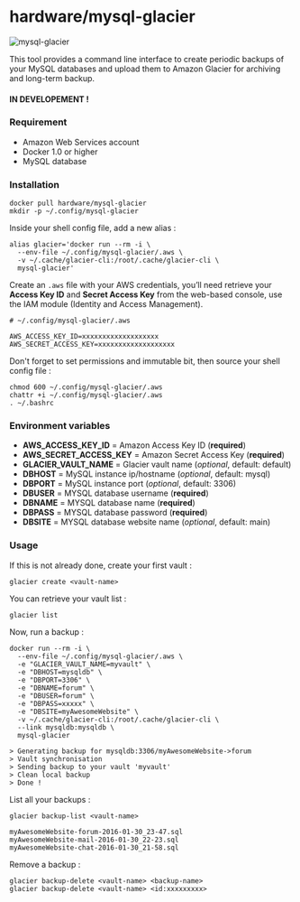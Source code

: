 # hardware/mysql-glacier

![mysql-glacier](https://i.imgur.com/sBd2xLA.png "mysql-glacier")

This tool provides a command line interface to create periodic backups of your MySQL databases and upload
them to Amazon Glacier for archiving and long-term backup.

#### IN DEVELOPEMENT !

### Requirement

- Amazon Web Services account
- Docker 1.0 or higher
- MySQL database

### Installation

```
docker pull hardware/mysql-glacier
mkdir -p ~/.config/mysql-glacier
```

Inside your shell config file, add a new alias :

```
alias glacier='docker run --rm -i \
  --env-file ~/.config/mysql-glacier/.aws \
  -v ~/.cache/glacier-cli:/root/.cache/glacier-cli \
  mysql-glacier'
```

Create an `.aws` file with your AWS credentials, you’ll need retrieve your **Access Key ID**
and **Secret Access Key** from the web-based console, use the IAM module (Identity
and Access Management).

```
# ~/.config/mysql-glacier/.aws

AWS_ACCESS_KEY_ID=xxxxxxxxxxxxxxxxxxx
AWS_SECRET_ACCESS_KEY=xxxxxxxxxxxxxxxxxxx
```

Don't forget to set permissions and immutable bit, then source your shell config file :

```
chmod 600 ~/.config/mysql-glacier/.aws
chattr +i ~/.config/mysql-glacier/.aws
. ~/.bashrc
```

### Environment variables

- **AWS_ACCESS_KEY_ID** = Amazon Access Key ID (**required**)
- **AWS_SECRET_ACCESS_KEY** = Amazon Secret Access Key (**required**)
- **GLACIER_VAULT_NAME** = Glacier vault name (*optional*, default: default)
- **DBHOST** = MySQL instance ip/hostname (*optional*, default: mysql)
- **DBPORT** = MySQL instance port (*optional*, default: 3306)
- **DBUSER** = MYSQL database username (**required**)
- **DBNAME** = MYSQL database name (**required**)
- **DBPASS** = MYSQL database password (**required**)
- **DBSITE** = MYSQL database website name (*optional*, default: main)

### Usage

If this is not already done, create your first vault :

```
glacier create <vault-name>
```

You can retrieve your vault list :

```
glacier list
```

Now, run a backup :

```
docker run --rm -i \
  --env-file ~/.config/mysql-glacier/.aws \
  -e "GLACIER_VAULT_NAME=myvault" \
  -e "DBHOST=mysqldb" \
  -e "DBPORT=3306" \
  -e "DBNAME=forum" \
  -e "DBUSER=forum" \
  -e "DBPASS=xxxxx" \
  -e "DBSITE=myAwesomeWebsite" \
  -v ~/.cache/glacier-cli:/root/.cache/glacier-cli \
  --link mysqldb:mysqldb \
  mysql-glacier

> Generating backup for mysqldb:3306/myAwesomeWebsite->forum
> Vault synchronisation
> Sending backup to your vault 'myvault'
> Clean local backup
> Done !
```

List all your backups :

```
glacier backup-list <vault-name>

myAwesomeWebsite-forum-2016-01-30_23-47.sql
myAwesomeWebsite-mail-2016-01-30_22-23.sql
myAwesomeWebsite-chat-2016-01-30_21-58.sql
```

Remove a backup :

```
glacier backup-delete <vault-name> <backup-name>
glacier backup-delete <vault-name> <id:xxxxxxxxx>
```